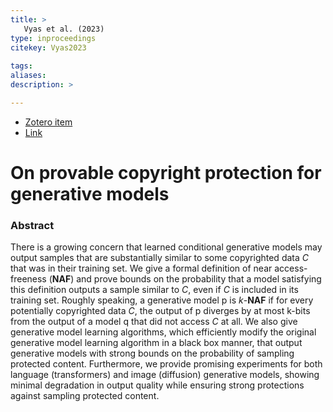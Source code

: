 ```yaml
---
title: >
   Vyas et al. (2023)
type: inproceedings
citekey: Vyas2023
 
tags: 
aliases:
description: >

---
```


- [Zotero item](zotero://select/items/@Vyas2023) 
- [Link](https://proceedings.mlr.press/v202/vyas23b.html) 

# On provable copyright protection for generative models

### Abstract
There is a growing concern that learned conditional generative models may output samples that are substantially similar to some copyrighted data $C$ that was in their training set. We give a formal definition of near access-freeness (**NAF**) and prove bounds on the probability that a model satisfying this definition outputs a sample similar to $C$, even if $C$ is included in its training set. Roughly speaking, a generative model p is $k$-**NAF** if for every potentially copyrighted data $C$, the output of p diverges by at most k-bits from the output of a model q that did not access $C$ at all. We also give generative model learning algorithms, which efficiently modify the original generative model learning algorithm in a black box manner, that output generative models with strong bounds on the probability of sampling protected content. Furthermore, we provide promising experiments for both language (transformers) and image (diffusion) generative models, showing minimal degradation in output quality while ensuring strong protections against sampling protected content.